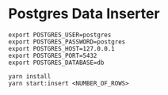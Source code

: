 # Postgres Data Inserter

```
export POSTGRES_USER=postgres
export POSTGRES_PASSWORD=postgres
export POSTGRES_HOST=127.0.0.1
export POSTGRES_PORT=5432
export POSTGRES_DATABASE=db
```

```
yarn install
yarn start:insert <NUMBER_OF_ROWS>
```